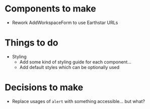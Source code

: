 # Components to make

- Rework AddWorkspaceForm to use Earthstar URLs

# Things to do

- Styling
  - Add some kind of styling guide for each component...
  - Add default styles which can be optionally used

# Decisions to make

- Replace usages of `alert` with something accessible... but what?
